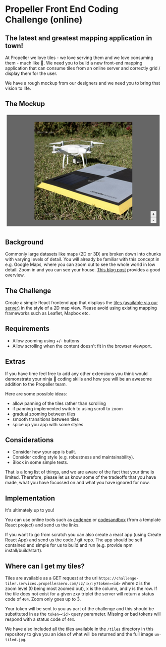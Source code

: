 # Propeller Front End Coding Challenge (online)

## The latest and greatest mapping application in town!

At Propeller we love tiles - we love serving them and we love consuming them - much like :cake:. We need you to build a new front-end mapping application that can consume tiles from an online server and correctly grid / display them for the user.

We have a rough mockup from our designers and we need you to bring that vision to life.

## The Mockup

![This is only a guide to implementation and you can change this however you see fit](https://github.com/PropellerAero/frontend-coding-challenge/blob/main/prototype.png?raw=true)

## Background

Commonly large datasets like maps (2D or 3D) are broken down into chunks with varying levels of detail. You will already be familiar with this concept in e.g. Google Maps, where you can zoom out to see the whole world in low detail. Zoom in and you can see your house. [This blog post](https://macwright.org/2012/05/15/how-web-maps-work.html) provides a good overview.

## The Challenge

Create a simple React frontend app that displays the [tiles (available via our server)](https://github.com/PropellerAero/frontend-coding-challenge#where-can-i-get-my-tiles) in the style of a 2D map view. Please avoid using existing mapping frameworks such as Leaflet, Mapbox etc.

## Requirements

- Allow zooming using +/- buttons
- Allow scrolling when the content doesn't fit in the browser viewport.

## Extras

If you have time feel free to add any other extensions you think would demonstrate your ninja 🥷 coding skills and how you will be an awesome addition to the Propeller team.

Here are some possible ideas:

- allow panning of the tiles rather than scrolling
- if panning implemented switch to using scroll to zoom
- gradual zooming between tiles
- smooth transitions between tiles
- spice up you app with some styles

## Considerations

- Consider how your app is built.
- Consider coding style (e.g. robustness and maintainability).
- Block in some simple tests.

That is a long list of things, and we are aware of the fact that your time is limited. Therefore, please let us know some of the tradeoffs that you have made, what you have focussed on and what you have ignored for now.

## Implementation

It's ultimately up to you!

You can use online tools such as [codepen](https://codepen.io/) or [codesandbox](https://codesandbox.io/) (from a template React project) and send us the links.

If you want to go from scratch you can also create a react app (using Create React App) and send us the code / git repo. The app should be self contained and simple for us to build and run (e.g. provide npm install/build/start).

## Where can I get my tiles?

Tiles are available as a GET request at the url `https://challenge-tiler.services.propelleraero.com/:z/:x/:y?token=<id>` where z is the zoom level (0 being most zoomed out), x is the column, and y is the row. If the tile does not exist for a given zxy triplet the server will return a status code of `404`. Zoom only goes up to 3.

Your token will be sent to you as part of the challenge and this should be substituted in as the `token=<id>` query parameter. Missing or bad tokens will respond with a status code of `403`.

We have also included all the tiles available in the `/tiles` directory in this repository to give you an idea of what will be returned and the full image `un-tiled.jpg`.
